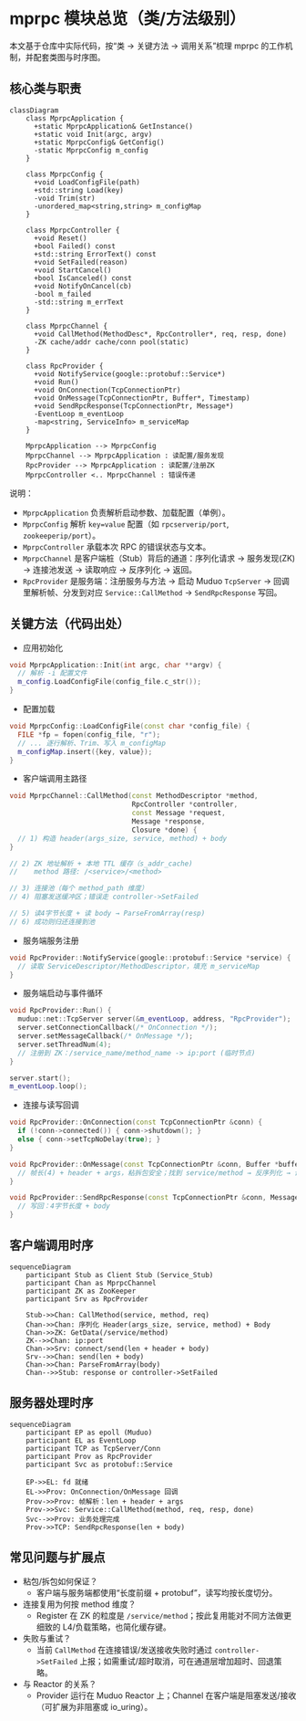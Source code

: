 # mprpc 模块总览（类/方法级别）

本文基于仓库中实际代码，按“类 → 关键方法 → 调用关系”梳理 mprpc 的工作机制，并配套类图与时序图。

## 核心类与职责

```mermaid
classDiagram
    class MprpcApplication {
      +static MprpcApplication& GetInstance()
      +static void Init(argc, argv)
      +static MprpcConfig& GetConfig()
      -static MprpcConfig m_config
    }

    class MprpcConfig {
      +void LoadConfigFile(path)
      +std::string Load(key)
      -void Trim(str)
      -unordered_map<string,string> m_configMap
    }

    class MprpcController {
      +void Reset()
      +bool Failed() const
      +std::string ErrorText() const
      +void SetFailed(reason)
      +void StartCancel()
      +bool IsCanceled() const
      +void NotifyOnCancel(cb)
      -bool m_failed
      -std::string m_errText
    }

    class MprpcChannel {
      +void CallMethod(MethodDesc*, RpcController*, req, resp, done)
      -ZK cache/addr cache/conn pool(static)
    }

    class RpcProvider {
      +void NotifyService(google::protobuf::Service*)
      +void Run()
      +void OnConnection(TcpConnectionPtr)
      +void OnMessage(TcpConnectionPtr, Buffer*, Timestamp)
      +void SendRpcResponse(TcpConnectionPtr, Message*)
      -EventLoop m_eventLoop
      -map<string, ServiceInfo> m_serviceMap
    }

    MprpcApplication --> MprpcConfig
    MprpcChannel --> MprpcApplication : 读配置/服务发现
    RpcProvider --> MprpcApplication : 读配置/注册ZK
    MprpcController <.. MprpcChannel : 错误传递
```

说明：

- `MprpcApplication` 负责解析启动参数、加载配置（单例）。
- `MprpcConfig` 解析 `key=value` 配置（如 `rpcserverip/port`, `zookeeperip/port`）。
- `MprpcController` 承载本次 RPC 的错误状态与文本。
- `MprpcChannel` 是客户端桩（Stub）背后的通道：序列化请求 → 服务发现(ZK) → 连接池发送 → 读取响应 → 反序列化 → 返回。
- `RpcProvider` 是服务端：注册服务与方法 → 启动 Muduo `TcpServer` → 回调里解析帧、分发到对应 `Service::CallMethod` → `SendRpcResponse` 写回。

## 关键方法（代码出处）

- 应用初始化

```1:20:mprpc/src/mprpcapplication.cc
void MprpcApplication::Init(int argc, char **argv) {
  // 解析 -i 配置文件
  m_config.LoadConfigFile(config_file.c_str());
}
```

- 配置加载

```27:44:mprpc/src/mprpcconfig.cc
void MprpcConfig::LoadConfigFile(const char *config_file) {
  FILE *fp = fopen(config_file, "r");
  // ... 逐行解析、Trim、写入 m_configMap
  m_configMap.insert({key, value});
}
```

- 客户端调用主路径

```24:33:mprpc/src/mprpcchannel.cc
void MprpcChannel::CallMethod(const MethodDescriptor *method,
                              RpcController *controller,
                              const Message *request,
                              Message *response,
                              Closure *done) {
  // 1) 构造 header(args_size, service, method) + body
}
```

```72:120:mprpc/src/mprpcchannel.cc
// 2) ZK 地址解析 + 本地 TTL 缓存（s_addr_cache)
//    method 路径: /<service>/<method>
```

```121:163:mprpc/src/mprpcchannel.cc
// 3) 连接池（每个 method_path 维度）
// 4) 阻塞发送缓冲区；错误走 controller->SetFailed
```

```180:223:mprpc/src/mprpcchannel.cc
// 5) 读4字节长度 + 读 body → ParseFromArray(resp)
// 6) 成功则归还连接到池
```

- 服务端服务注册
 
```14:41:mprpc/src/rpcprovider.cc
void RpcProvider::NotifyService(google::protobuf::Service *service) {
  // 读取 ServiceDescriptor/MethodDescriptor，填充 m_serviceMap
}
```

- 服务端启动与事件循环


```45:64:mprpc/src/rpcprovider.cc
void RpcProvider::Run() {
  muduo::net::TcpServer server(&m_eventLoop, address, "RpcProvider");
  server.setConnectionCallback(/* OnConnection */);
  server.setMessageCallback(/* OnMessage */);
  server.setThreadNum(4);
  // 注册到 ZK：/service_name/method_name -> ip:port (临时节点)
}
```

```96:99:mprpc/src/rpcprovider.cc
server.start();
m_eventLoop.loop();
```

- 连接与读写回调


```101:113:mprpc/src/rpcprovider.cc
void RpcProvider::OnConnection(const TcpConnectionPtr &conn) {
  if (!conn->connected()) { conn->shutdown(); }
  else { conn->setTcpNoDelay(true); }
}
```

```124:203:mprpc/src/rpcprovider.cc
void RpcProvider::OnMessage(const TcpConnectionPtr &conn, Buffer *buffer, Timestamp) {
  // 帧长(4) + header + args，粘拆包安全；找到 service/method → 反序列化 → 调用 Service::CallMethod
}
```

```206:219:mprpc/src/rpcprovider.cc
void RpcProvider::SendRpcResponse(const TcpConnectionPtr &conn, Message *response) {
  // 写回：4字节长度 + body
}
```

## 客户端调用时序

```mermaid
sequenceDiagram
    participant Stub as Client Stub (Service_Stub)
    participant Chan as MprpcChannel
    participant ZK as ZooKeeper
    participant Srv as RpcProvider

    Stub->>Chan: CallMethod(service, method, req)
    Chan->>Chan: 序列化 Header(args_size, service, method) + Body
    Chan->>ZK: GetData(/service/method)
    ZK-->>Chan: ip:port
    Chan->>Srv: connect/send(len + header + body)
    Srv-->>Chan: send(len + body)
    Chan->>Chan: ParseFromArray(body)
    Chan-->>Stub: response or controller->SetFailed
```
## 服务器处理时序
```mermaid
sequenceDiagram
    participant EP as epoll (Muduo)
    participant EL as EventLoop
    participant TCP as TcpServer/Conn
    participant Prov as RpcProvider
    participant Svc as protobuf::Service

    EP->>EL: fd 就绪
    EL->>Prov: OnConnection/OnMessage 回调
    Prov->>Prov: 帧解析：len + header + args
    Prov->>Svc: Service::CallMethod(method, req, resp, done)
    Svc-->>Prov: 业务处理完成
    Prov->>TCP: SendRpcResponse(len + body)
```
## 常见问题与扩展点
- 粘包/拆包如何保证？
  - 客户端与服务端都使用“长度前缀 + protobuf”，读写均按长度切分。
- 连接复用为何按 method 维度？
  - Register 在 ZK 的粒度是 `/service/method`；按此复用能对不同方法做更细致的 L4/负载策略，也简化缓存键。
- 失败与重试？
  - 当前 `CallMethod` 在连接错误/发送接收失败时通过 `controller->SetFailed` 上报；如需重试/超时取消，可在通道层增加超时、回退策略。
- 与 Reactor 的关系？
  - Provider 运行在 Muduo Reactor 上；Channel 在客户端是阻塞发送/接收（可扩展为非阻塞或 io_uring）。
 
